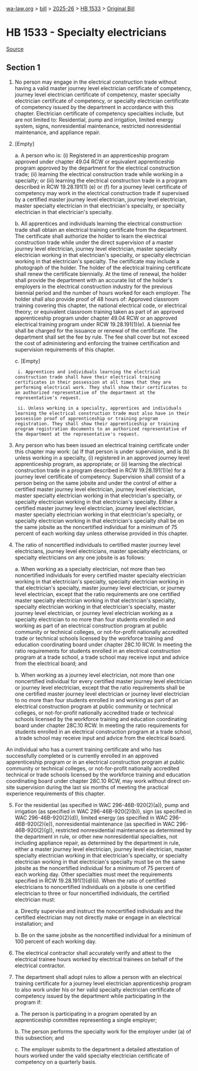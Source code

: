[wa-law.org](/) > [bill](/bill/) > [2025-26](/bill/2025-26/) > [HB 1533](/bill/2025-26/hb/1533/) > [Original Bill](/bill/2025-26/hb/1533/1/)

# HB 1533 - Specialty electricians

[Source](http://lawfilesext.leg.wa.gov/biennium/2025-26/Pdf/Bills/House%20Bills/1533.pdf)

## Section 1
1. No person may engage in the electrical construction trade without having a valid master journey level electrician certificate of competency, journey level electrician certificate of competency, master specialty electrician certificate of competency, or specialty electrician certificate of competency issued by the department in accordance with this chapter. Electrician certificate of competency specialties include, but are not limited to: Residential, pump and irrigation, limited energy system, signs, nonresidential maintenance, restricted nonresidential maintenance, and appliance repair.

2. [Empty]

    a. A person who is: (i) Registered in an apprenticeship program approved under chapter 49.04 RCW or equivalent apprenticeship program approved by the department for the electrical construction trade; (ii) learning the electrical construction trade while working in a specialty; or (iii) learning the electrical construction trade in a program described in RCW 19.28.191(1) (e) or (f) for a journey level certificate of competency may work in the electrical construction trade if supervised by a certified master journey level electrician, journey level electrician, master specialty electrician in that electrician's specialty, or specialty electrician in that electrician's specialty.

    b. All apprentices and individuals learning the electrical construction trade shall obtain an electrical training certificate from the department. The certificate shall authorize the holder to learn the electrical construction trade while under the direct supervision of a master journey level electrician, journey level electrician, master specialty electrician working in that electrician's specialty, or specialty electrician working in that electrician's specialty. The certificate may include a photograph of the holder. The holder of the electrical training certificate shall renew the certificate biennially. At the time of renewal, the holder shall provide the department with an accurate list of the holder's employers in the electrical construction industry for the previous biennial period and the number of hours worked for each employer. The holder shall also provide proof of 48 hours of: Approved classroom training covering this chapter, the national electrical code, or electrical theory; or equivalent classroom training taken as part of an approved apprenticeship program under chapter 49.04 RCW or an approved electrical training program under RCW 19.28.191(1)(e). A biennial fee shall be charged for the issuance or renewal of the certificate. The department shall set the fee by rule. The fee shall cover but not exceed the cost of administering and enforcing the trainee certification and supervision requirements of this chapter.

    c. [Empty]

        i. Apprentices and individuals learning the electrical construction trade shall have their electrical training certificates in their possession at all times that they are performing electrical work. They shall show their certificates to an authorized representative of the department at the representative's request.

        ii. Unless working in a specialty, apprentices and individuals learning the electrical construction trade must also have in their possession proof of apprenticeship or training program registration. They shall show their apprenticeship or training program registration documents to an authorized representative of the department at the representative's request.

3. Any person who has been issued an electrical training certificate under this chapter may work: (a) If that person is under supervision, and is (b) unless working in a specialty, (i) registered in an approved journey level apprenticeship program, as appropriate; or (ii) learning the electrical construction trade in a program described in RCW 19.28.191(1)(e) for a journey level certificate of competency. Supervision shall consist of a person being on the same jobsite and under the control of either a certified master journey level electrician, journey level electrician, master specialty electrician working in that electrician's specialty, or specialty electrician working in that electrician's specialty. Either a certified master journey level electrician, journey level electrician, master specialty electrician working in that electrician's specialty, or specialty electrician working in that electrician's specialty shall be on the same jobsite as the noncertified individual for a minimum of 75 percent of each working day unless otherwise provided in this chapter.

4. The ratio of noncertified individuals to certified master journey level electricians, journey level electricians, master specialty electricians, or specialty electricians on any one jobsite is as follows:

    a. When working as a specialty electrician, not more than two noncertified individuals for every certified master specialty electrician working in that electrician's specialty, specialty electrician working in that electrician's specialty, master journey level electrician, or journey level electrician, except that the ratio requirements are one certified master specialty electrician working in that electrician's specialty, specialty electrician working in that electrician's specialty, master journey level electrician, or journey level electrician working as a specialty electrician to no more than four students enrolled in and working as part of an electrical construction program at public community or technical colleges, or not-for-profit nationally accredited trade or technical schools licensed by the workforce training and education coordinating board under chapter 28C.10 RCW. In meeting the ratio requirements for students enrolled in an electrical construction program at a trade school, a trade school may receive input and advice from the electrical board; and

    b. When working as a journey level electrician, not more than one noncertified individual for every certified master journey level electrician or journey level electrician, except that the ratio requirements shall be one certified master journey level electrician or journey level electrician to no more than four students enrolled in and working as part of an electrical construction program at public community or technical colleges, or not-for-profit nationally accredited trade or technical schools licensed by the workforce training and education coordinating board under chapter 28C.10 RCW. In meeting the ratio requirements for students enrolled in an electrical construction program at a trade school, a trade school may receive input and advice from the electrical board.

An individual who has a current training certificate and who has successfully completed or is currently enrolled in an approved apprenticeship program or in an electrical construction program at public community or technical colleges, or not-for-profit nationally accredited technical or trade schools licensed by the workforce training and education coordinating board under chapter 28C.10 RCW, may work without direct on-site supervision during the last six months of meeting the practical experience requirements of this chapter.

5. For the residential (as specified in WAC 296-46B-920(2)(a)), pump and irrigation (as specified in WAC 296-46B-920(2)(b)), sign (as specified in WAC 296-46B-920(2)(d)), limited energy (as specified in WAC 296-46B-920(2)(e)), nonresidential maintenance (as specified in WAC 296-46B-920(2)(g)), restricted nonresidential maintenance as determined by the department in rule, or other new nonresidential specialties, not including appliance repair, as determined by the department in rule, either a master journey level electrician, journey level electrician, master specialty electrician working in that electrician's specialty, or specialty electrician working in that electrician's specialty must be on the same jobsite as the noncertified individual for a minimum of 75 percent of each working day. Other specialties must meet the requirements specified in RCW 19.28.191(1)(d)(ii). When the ratio of certified electricians to noncertified individuals on a jobsite is one certified electrician to three or four noncertified individuals, the certified electrician must:

    a. Directly supervise and instruct the noncertified individuals and the certified electrician may not directly make or engage in an electrical installation; and

    b. Be on the same jobsite as the noncertified individual for a minimum of 100 percent of each working day.

6. The electrical contractor shall accurately verify and attest to the electrical trainee hours worked by electrical trainees on behalf of the electrical contractor.

7. The department shall adopt rules to allow a person with an electrical training certificate for a journey level electrician apprenticeship program to also work under his or her valid specialty electrician certificate of competency issued by the department while participating in the program if:

    a. The person is participating in a program operated by an apprenticeship committee representing a single employer;

    b. The person performs the specialty work for the employer under (a) of this subsection; and

    c. The employer submits to the department a detailed attestation of hours worked under the valid specialty electrician certificate of competency on a quarterly basis.
